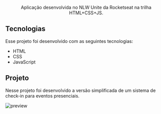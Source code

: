 
<p align="center">
Aplicação desenvolvida no NLW Unite da Rocketseat na trilha HTML+CSS+JS.
</p>



## Tecnologias

Esse projeto foi desenvolvido com as seguintes tecnologias:

- HTML
- CSS
- JavaScript

## Projeto

Nesse projeto foi desenvolvido a versão simplificada de um sistema de check-in para eventos presenciais.


![preview](https://github.com/allmxl/nlw-unite/assets/129965188/65898e0b-8503-4f85-b350-7f1358ee2906)
